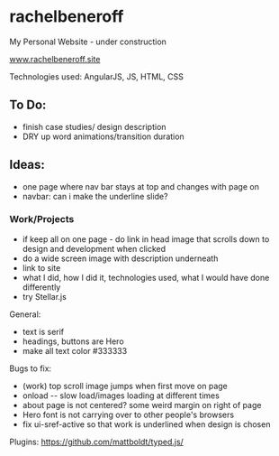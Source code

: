 # rachelbeneroff
My Personal Website - under construction

www.rachelbeneroff.site

Technologies used: AngularJS, JS, HTML, CSS

## To Do:
- finish case studies/ design description
- DRY up word animations/transition duration

## Ideas:
- one page where nav bar stays at top and changes with page on
- navbar: can i make the underline slide?

### Work/Projects
- if keep all on one page - do link in head image that scrolls down to design and development when clicked
- do a wide screen image with description underneath
- link to site
- what I did, how I did it, technologies used, what I would have done differently
- try Stellar.js

General:
- text is serif
- headings, buttons are Hero
- make all text color #333333

Bugs to fix:
- (work) top scroll image jumps when first move on page
- onload -- slow load/images loading at different times
- about page is not centered? some weird margin on right of page
- Hero font is not carrying over to other people's browsers
- fix ui-sref-active so that work is underlined when design is chosen

Plugins:
https://github.com/mattboldt/typed.js/

